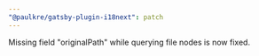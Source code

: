 ```yaml
---
"@paulkre/gatsby-plugin-i18next": patch
---
```


Missing field "originalPath" while querying file nodes is now fixed.
